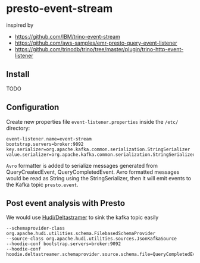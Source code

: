 # presto-event-stream
inspired by 
* https://github.com/IBM/trino-event-stream
* https://github.com/aws-samples/emr-presto-query-event-listener
* https://github.com/trinodb/trino/tree/master/plugin/trino-http-event-listener

## Install

TODO

## Configuration

Create new properties file `event-listener.properties` inside the `/etc/` directory:

```
event-listener.name=event-stream
bootstrap.servers=broker:9092
key.serializer=org.apache.kafka.common.serialization.StringSerializer
value.serializer=org.apache.kafka.common.serialization.StringSerializer
```

`Avro` formatter is added to serialize messages generated from QueryCreatedEvent, QueryCompletedEvent. 
Avro formatted messages would be read as String using the StringSerializer, then it will emit events to the Kafka topic `presto.event`.

## Post event analysis with Presto
We would use [Hudi/Deltastramer](https://hudi.apache.org/docs/hoodie_deltastreamer) to sink the kafka topic easily
```
--schemaprovider-class org.apache.hudi.utilities.schema.FilebasedSchemaProvider
--source-class org.apache.hudi.utilities.sources.JsonKafkaSource
--hoodie-conf bootstrap.servers=broker:9092
--hoodie-conf hoodie.deltastreamer.schemaprovider.source.schema.file=QueryCompletedEvent.avsc
```
